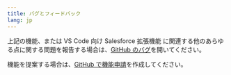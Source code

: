 ```yaml
---
title: バグとフィードバック
lang: jp
---
```


上記の機能、または VS Code 向け Salesforce 拡張機能 に関連する他のあらゆる点に関する問題を報告する場合は、[GitHub のバグ](https://github.com/forcedotcom/salesforcedx-vscode/issues/new?template=Bug_report.md)を開いてください。

機能を提案する場合は、[GitHub で機能申請](https://github.com/forcedotcom/salesforcedx-vscode/issues/new?template=Feature_request.md)を作成してください。
